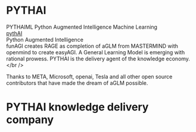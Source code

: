 # PYTHAI

PYTHAIML Python Augmented Intelligence Machine Learning<br />
<a href="https://pythai.net">pythAI</a><br />
Python Augmented Intelligence<br />
funAGI creates RAGE as completion of aGLM from MASTERMIND with openmind to create easyAGI. A General Learning Model is emerging with rational prowess. PYTHAI is the delivery agent of the knowledge economy.</br />

Thanks to META, Microsoft, openai, Tesla and all other open source contributors that have made the dream of aGLM possible.

# PYTHAI knowledge delivery company
